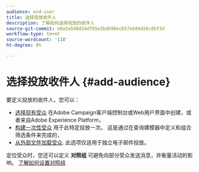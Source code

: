 ```yaml
---
audience: end-user
title: 选择投放收件人
description: 了解如何选择投放的收件人
source-git-commit: e0a5a5d8d24df05e3bdb98ecb57eb89d26c8bf3d
workflow-type: tm+mt
source-wordcount: '118'
ht-degree: 0%

---
```



# 选择投放收件人 {#add-audience}

要定义投放的收件人，您可以：

* [选择现有受众](add-audience.md) 在Adobe Campaign客户端控制台或Web用户界面中创建，或者来自Adobe Experience Platform，
* [构建一次性受众](one-time-audience.md) 用于此特定投放一次。 这是通过在查询建模器中定义和组合筛选条件来完成的，
* [从外部文件加载受众](file-audience.md). 此选项仅适用于独立电子邮件投放。

定位受众时，您还可以定义 **对照组** 可避免向部分受众发送消息，并衡量活动的影响。 [了解如何设置对照组](control-group.md)
